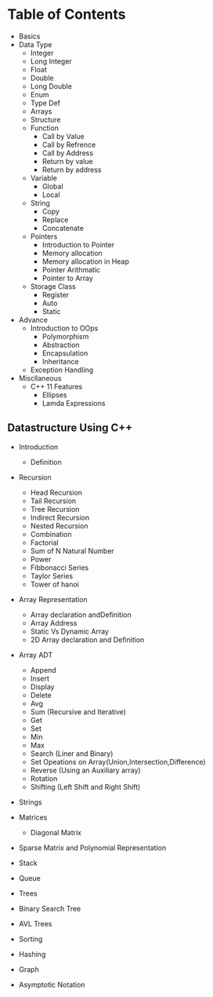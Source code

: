 # Table of Contents

* Basics
* Data Type
  * Integer
  * Long Integer
  * Float
  * Double
  * Long Double
  * Enum
  * Type Def
  * Arrays
  * Structure
  * Function
    * Call by Value
    * Call by Refrence
    * Call by Address
    * Return by value
    * Return by address
  * Variable
    * Global
    * Local
  * String
    * Copy
    * Replace
    * Concatenate
  * Pointers
    * Introduction to Pointer
    * Memory allocation
    * Memory allocation in Heap
    * Pointer Arithmatic
    * Pointer to Array
  * Storage Class
    * Register
    * Auto
    * Static
* Advance
  * Introduction to OOps
    * Polymorphism
    * Abstraction
    * Encapsulation
    * Inheritance
  * Exception Handling
* Miscllaneous
  * C++ 11 Features
    * Ellipses
    * Lamda Expressions

## Datastructure Using C++

* Introduction
  * Definition
* Recursion
  * Head Recursion
  * Tail Recursion
  * Tree Recursion
  * Indirect Recursion
  * Nested Recursion
  * Combination
  * Factorial
  * Sum of N Natural Number
  * Power
  * Fibbonacci Series
  * Taylor Series
  * Tower of hanoi
* Array Representation
  * Array declaration andDefinition
  * Array Address
  * Static Vs Dynamic Array
  * 2D Array declaration and Definition
* Array ADT
  * Append
  * Insert
  * Display
  * Delete
  * Avg
  * Sum (Recursive and Iterative)
  * Get
  * Set
  * Min
  * Max
  * Search (Liner and Binary)
  * Set Opeations on Array(Union,Intersection,Difference)
  * Reverse (Using an Auxiliary array)
  * Rotation
  * Shifting (Left Shift and Right Shift)
* Strings
* Matrices
  * Diagonal Matrix

* Sparse Matrix and Polynomial Representation
* Stack
* Queue
* Trees
* Binary Search Tree
* AVL Trees
* Sorting
* Hashing
* Graph
* Asymptotic Notation
